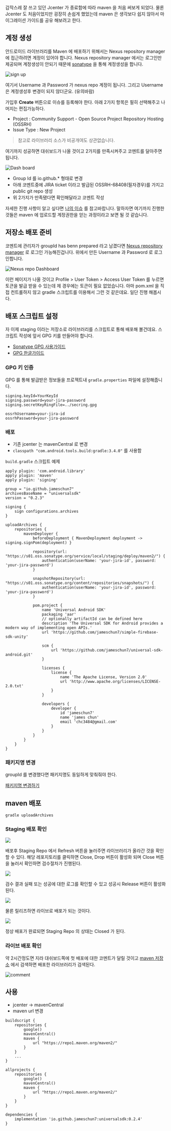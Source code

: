 갑작스레 잘 쓰고 있던 Jcenter 가 종료함에 따라 maven 을 처음 써보게 되었다.
물론 Jcenter 도 처음이었지만 굉장히 손쉽게 했었는데 maven 은 생각보다 쉽지 않아서 마이그레이션 가이드를 공유 해보려고 한다.

## 계정 생성

안드로이드 라이브러리를 Maven 에 배포하기 위해서는 Nexus repository manager 에 접근하려면 계정이 있어야 합니다.
Nexus repository manager 에서는 로그인만 제공되며 계정생성이 안되기 때문에 [sonatype](https://issues.sonatype.org) 을 통해 계정생성을 합니다.

![sign up](https://user-images.githubusercontent.com/20632507/117414676-63b64200-af52-11eb-8529-4eaf4523e4b3.png)

여기서 Username 과 Password 가 nexus repo 계정이 됩니다. 그리고 Username 은 계정생성후 변경이 되지 않더군요. (유의바람)

가입후 **Create** 버튼으로 이슈를 등록해야 한다. 아래 2가지 항목은 필히 선택해주고 나머지는 편집가능하다.
* Project : Community Support - Open Source Project Repository Hosting (OSSRH)
* Issue Type : New Project

>참고로 라이브러리 소스가 비공개여도 상관없습니다.

여기까지 성공하면 대쉬보드가 나올 것이고 2가지를 만족시켜주고 코멘트를 달아주면 됩니다.

![Dash board](https://user-images.githubusercontent.com/20632507/117416035-ee4b7100-af53-11eb-8592-417e861f188c.png)

* Group Id 를 io.github.* 형태로 변경
* 아래 코멘트중에 JIRA ticket 이라고 발급된 OSSRH-68408(필자경우)를 가지고 public git repo 생성
* 위 2가지가 만족됐다면 확인해달라고 코멘트 작성

자세한 진행 사항이 알고 싶다면 [나의 이슈](https://issues.sonatype.org/browse/OSSRH-68408) 를 참고바랍니다.
말하자면 여기까지 진행한 것들은 maven 에 업로드할 계정권한을 얻는 과정이라고 보면 될 것 같습니다.

## 저장소 배포 준비

코멘트에 관리자가 groupId has benn prepared 라고 남겼다면 [Nexus repository manager](https://s01.oss.sonatype.org) 로 로그인 가능해진겁니다. 위에서 만든 Username 과 Password 로 로그인합니다.

![Nexus repo Dashboard](https://user-images.githubusercontent.com/20632507/117418606-93ffdf80-af56-11eb-9503-6fcfe17cfa0c.png)

이런 페이지가 나올 것이고 Profile > User Token > Access User Token 를 누르면 토큰을 발급 받을 수 있는데 제 경우에는 토큰이 필요 없었습니다. 아마 pom.xml 을 직접 컨트롤하지 않고 gradle 스크립트를 이용해서 그런 것 같은데요. 일단 진행 해봅시다.

## 배포 스크립트 설정

자 이제 staging 이라는 저장소로 라이브러리를 스크립트로 통해 배포해 볼건데요.
스크립트 작성에 앞서 GPG 키를 만들어야 합니다.
* [Sonatype GPG 사용가이드](https://central.sonatype.org/publish/requirements/gpg)
* [GPG 한글가이드](https://github.com/jameschun7/document/blob/main/android/gpg-usage.md)

### GPG 키 인증
GPG 를 통해 발급받은 정보들을 프로젝트내 `gradle.properties` 파일에 설정해줍니다.
```
signing.keyId=YourKeyId
signing.password=your-jira-password
signing.secretKeyRingFile=../secring.gpg

ossrhUsername=your-jira-id
ossrhPassword=your-jira-password
```

### 배포
* 기존 jcenter 는 mavenCentral 로 변경
* `classpath "com.android.tools.build:gradle:3.4.0"` 를 사용함

`build.gradle` 스크립트 예제
```
apply plugin: 'com.android.library'
apply plugin: 'maven'
apply plugin: 'signing'

group = "io.github.jameschun7"
archivesBaseName = "universalsdk"
version = "0.2.3"

signing {
    sign configurations.archives
}

uploadArchives {
    repositories {
        mavenDeployer {
            beforeDeployment { MavenDeployment deployment -> signing.signPom(deployment) }

            repository(url: "https://s01.oss.sonatype.org/service/local/staging/deploy/maven2/") {
                authentication(userName: 'your-jira-id', password: 'your-jira-password')
            }

            snapshotRepository(url: "https://s01.oss.sonatype.org/content/repositories/snapshots/") {
                authentication(userName: 'your-jira-id', password: 'your-jira-password')
            }

            pom.project {
                name 'Universal Android SDK'
                packaging 'aar'
                // optionally artifactId can be defined here
                description 'The Universal SDK for Android provides a modern way of implementing open APIs.'
                url 'https://github.com/jameschun7/simple-firebase-sdk-unity'

                scm {
                    url 'https://github.com/jameschun7/universal-sdk-android.git'
                }

                licenses {
                    license {
                        name 'The Apache License, Version 2.0'
                        url 'http://www.apache.org/licenses/LICENSE-2.0.txt'
                    }
                }

                developers {
                    developer {
                        id 'jameschun7'
                        name 'james chun'
                        email 'chc3484@gmail.com'
                    }
                }
            }
        }
    }
}
```

### 패키지명 변경
groupId 를 변경했다면 패키지명도 동일하게 맞춰줘야 한다.

[패키지명 변경하기](https://github.com/jameschun7/document/blob/main/android/android-package-refactor.md)

## maven 배포

```
gradle uploadArchives
```

### Staging 배포 확인

![](https://user-images.githubusercontent.com/20632507/117629562-41702e80-b1b5-11eb-8613-f112897204a2.png)

배포후 Staging Repo 에서 Refresh 버튼을 눌러주면 라이브러리가 올라간 것을 확인할 수 있다. 해당 레포지토리를 클릭하면 Close, Drop 버튼이 활성화 되며 Close 버튼을 눌러서 확인하면 검수절차가 진행된다.

![](https://user-images.githubusercontent.com/20632507/117629583-48973c80-b1b5-11eb-9933-6ab693b8f5c6.png)

검수 결과 실패 또는 성공에 대한 로그를 확인할 수 있고 성공시 Release 버튼이 활성화 된다.

![](https://user-images.githubusercontent.com/20632507/117629658-58168580-b1b5-11eb-9eaf-29aad8f7c7b0.png)

물론 릴리즈하면 라이브로 배포가 되는 것이다.

![](https://user-images.githubusercontent.com/20632507/117629675-5e0c6680-b1b5-11eb-921c-11f03b7f3564.png)

정상 배포가 완료되면 Staging Repo 의 상태는 Closed 가 된다.

### 라이브 배포 확인

약 2시간정도면 지라 대쉬보드쪽에 첫 배포에 대한 코멘트가 달릴 것이고 [maven 저장소](https://search.maven.org ) 에서 검색하면 배포한 라이브러리가 검색된다.

![comment](https://user-images.githubusercontent.com/20632507/117634385-cfe6af00-b1b9-11eb-9299-546d0d82a00e.png)


## 사용

* jcenter -> mavenCentral
* maven url 변경

```
buildscript {    
    repositories {
        google()
        mavenCentral()
        maven {
            url "https://repo1.maven.org/maven2/"
        }
    }
    ...
}

allprojects {
    repositories {
        google()
        mavenCentral()
        maven {
            url "https://repo1.maven.org/maven2/"
        }
    }
}

dependencies {
    implementation 'io.github.jameschun7:universalsdk:0.2.4'    
}
```